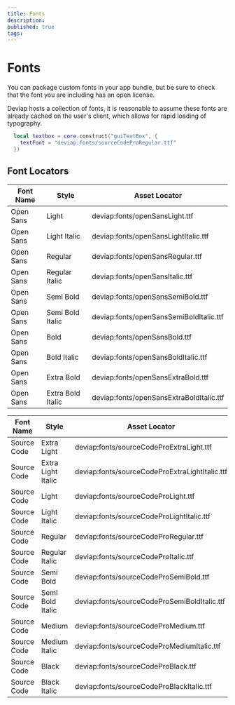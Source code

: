 ```yaml
---
title: Fonts
description: 
published: true
tags: 
---
```


# Fonts

You can package custom fonts in your app bundle, but be sure to check that the font you are including has an open license.

Deviap hosts a collection of fonts, it is reasonable to assume these fonts are already cached on the user's client, which allows for rapid loading of typography.

```lua
  local textbox = core.construct("guiTextBox", {
    textFont = "deviap:fonts/sourceCodeProRegular.ttf"
  })
```

## Font Locators

| Font Name | Style | Asset Locator |
| --- | --- | ------------- |
| Open Sans | Light | deviap:fonts/openSansLight.ttf |
| Open Sans | Light Italic | deviap:fonts/openSansLightItalic.ttf |
| Open Sans | Regular | deviap:fonts/openSansRegular.ttf |
| Open Sans | Regular Italic | deviap:fonts/openSansItalic.ttf |
| Open Sans | Semi Bold | deviap:fonts/openSansSemiBold.ttf |
| Open Sans | Semi Bold Italic | deviap:fonts/openSansSemiBoldItalic.ttf |
| Open Sans | Bold | deviap:fonts/openSansBold.ttf |
| Open Sans | Bold Italic | deviap:fonts/openSansBoldItalic.ttf |
| Open Sans | Extra Bold | deviap:fonts/openSansExtraBold.ttf |
| Open Sans | Extra Bold Italic | deviap:fonts/openSansExtraBoldItalic.ttf |

| Font Name | Style | Asset Locator |
| --- | --- | ------------- |
| Source Code | Extra Light | deviap:fonts/sourceCodeProExtraLight.ttf |
| Source Code | Extra Light Italic | deviap:fonts/sourceCodeProExtraLightItalic.ttf |
| Source Code | Light | deviap:fonts/sourceCodeProLight.ttf |
| Source Code | Light Italic | deviap:fonts/sourceCodeProLightItalic.ttf |
| Source Code | Regular | deviap:fonts/sourceCodeProRegular.ttf |
| Source Code | Regular Italic | deviap:fonts/sourceCodeProItalic.ttf |
| Source Code | Semi Bold | deviap:fonts/sourceCodeProSemiBold.ttf |
| Source Code | Semi Bold Italic | deviap:fonts/sourceCodeProSemiBoldItalic.ttf |
| Source Code | Medium | deviap:fonts/sourceCodeProMedium.ttf |
| Source Code | Medium Italic | deviap:fonts/sourceCodeProMediumItalic.ttf |
| Source Code | Black | deviap:fonts/sourceCodeProBlack.ttf |
| Source Code | Black Italic | deviap:fonts/sourceCodeProBlackItalic.ttf |

